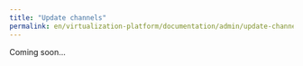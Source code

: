 ```yaml
---
title: "Update channels"
permalink: en/virtualization-platform/documentation/admin/update-channels.html
---
```


Coming soon...
